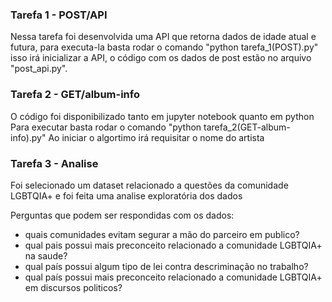 ### Tarefa 1 - POST/API
Nessa tarefa foi desenvolvida uma API que retorna dados de idade atual e futura, para executa-la basta rodar o
comando "python tarefa_1(POST).py" isso irá inicializar a API, o código 
com os dados de post estão no arquivo "post_api.py".

### Tarefa 2 - GET/album-info
O código foi disponibilizado tanto em jupyter notebook quanto em python
Para executar basta rodar o comando "python tarefa_2(GET-album-info).py"
Ao iniciar o algortimo irá requisitar o nome do artista

### Tarefa 3 - Analise
Foi selecionado um dataset relacionado a questões da comunidade LGBTQIA+ e foi feita uma analise exploratória dos dados

Perguntas que podem ser respondidas com os dados:
- quais comunidades evitam segurar a mão do parceiro em publico?
- qual pais possui mais preconceito relacionado a comunidade LGBTQIA+ na saude?	
- qual país possui algum tipo de lei contra descriminação no trabalho?
- qual país possui mais preconceito relacionado a comunidade LGBTQIA+ em discursos politicos?